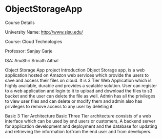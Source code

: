 # ObjectStorageApp


Course Details

University Name: http://www.sjsu.edu/

Course: Cloud Technologies 

Professor: Sanjay Garje 

ISA: AnuShri Srinath Aithal

Object Storage App project Introduction
Object Storage app, is a web application hosted on Amazon web services which provide the users to save and access their files on cloud. It is 3 Tier Web Application which is highly available, durable and provides a scalable solution. User can register to a web application and login to it to upload and download the files to s3 bucket and the user can delete the file as well.  Admin has all the privileges to view user files and can delete or modify them and admin also has privileges to remove access to any user by deleting it.

Basic 3 Tier Architecture
Basic Three Tier architecture consists of a web interface which can be used by end users or customers, A backend server for application development and deployment and the database for updating and retrieving the information to/from the end user and from developers. 


